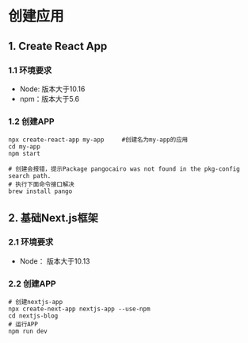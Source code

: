# 创建应用

## 1. Create React  App

### 1.1 环境要求

* Node: 版本大于10.16
* npm：版本大于5.6

### 1.2 创建APP

````shell
npx create-react-app my-app 	#创建名为my-app的应用
cd my-app
npm start

# 创建会报错，提示Package pangocairo was not found in the pkg-config search path.
# 执行下面命令接口解决
brew install pango
````

## 2. 基础Next.js框架

### 2.1 环境要求

* Node： 版本大于10.13

### 2.2 创建APP

````shell
# 创建nextjs-app 
npx create-next-app nextjs-app --use-npm
cd nextjs-blog
# 运行APP
npm run dev
````

